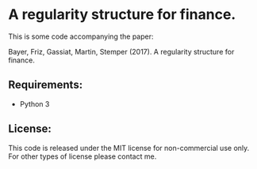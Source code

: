 # A regularity structure for finance.

This is some code accompanying the paper:

Bayer, Friz, Gassiat, Martin, Stemper (2017). A regularity structure for finance.

## Requirements:

* Python 3

## License:
This code is released under the MIT license for non-commercial use only. For other types of license please contact me.
